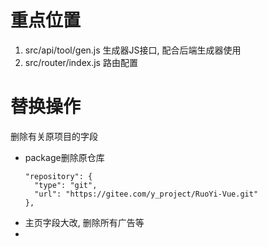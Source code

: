 # 重点位置

1. src/api/tool/gen.js 生成器JS接口, 配合后端生成器使用
2. src/router/index.js 路由配置

# 替换操作

删除有关原项目的字段

- package删除原仓库
  ```
  "repository": {
    "type": "git",
    "url": "https://gitee.com/y_project/RuoYi-Vue.git"
  },
  ```
- 主页字段大改, 删除所有广告等
- 
